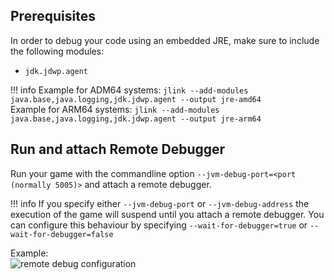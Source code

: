 ## Prerequisites
In order to debug your code using an embedded JRE, make sure to include the following modules:

- `jdk.jdwp.agent`

!!! info
    Example for ADM64 systems: `jlink --add-modules java.base,java.logging,jdk.jdwp.agent --output jre-amd64`  
    Example for ARM64 systems: `jlink --add-modules java.base,java.logging,jdk.jdwp.agent --output jre-arm64`

## Run and attach Remote Debugger
Run your game with the commandline option `--jvm-debug-port=<port (normally 5005)>` and attach a remote debugger.

!!! info
    If you specify either `--jvm-debug-port` or `--jvm-debug-address` the execution of the game will suspend until you attach a remote debugger. You can configure this behaviour by specifying `--wait-for-debugger=true` or `--wait-for-debugger=false`

Example:  
![remote debug configuration](../assets/img/remote_debug_configuration.png)
